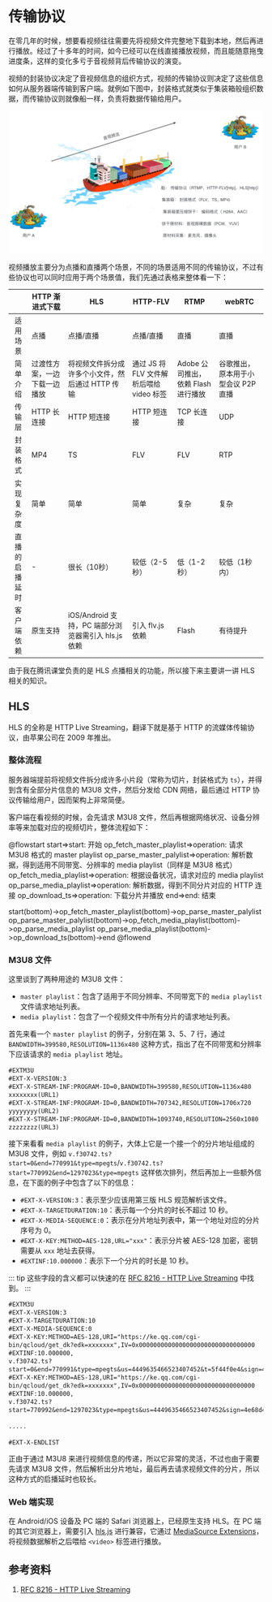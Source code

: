# 传输协议

在零几年的时候，想要看视频往往需要先将视频文件完整地下载到本地，然后再进行播放。经过了十多年的时间，如今已经可以在线直接播放视频，而且能随意拖曳进度条，这样的变化多亏于音视频背后传输协议的演变。

视频的封装协议决定了音视频信息的组织方式，视频的传输协议则决定了这些信息如何从服务器端传输到客户端。就例如下图中，封装格式就类似于集装箱般组织数据，而传输协议则就像船一样，负责将数据传输给用户。

![tranform ship](./public/transform-ship.jpg)

视频播放主要分为点播和直播两个场景，不同的场景适用不同的传输协议，不过有些协议也可以同时应用于两个场景值，我们先通过表格来整体看一下：

|                | HTTP 渐进式下载              | HLS                                                 | HTTP-FLV                                 | RTMP                                | webRTC                              |
| :------------: | ---------------------------- | --------------------------------------------------- | ---------------------------------------- | ----------------------------------- | ----------------------------------- |
|    适用场景    | 点播                         | 点播/直播                                           | 点播/直播                                | 直播                                | 直播                                |
|    简单介绍    | 过渡性方案，一边下载一边播放 | 将视频文件拆分成许多个小文件，然后通过 HTTP 传输    | 通过 JS 将 FLV 文件解析后喂给 video 标签 | Adobe 公司推出，依赖 Flash 进行播放 | 谷歌推出，原本用于小型会议 P2P 直播 |
|     传输层     | HTTP 长连接                  | HTTP 短连接                                         | HTTP 短连接                              | TCP 长连接                          | UDP                                 |
|    封装格式    | MP4                          | TS                                                  | FLV                                      | FLV                                 | RTP                                 |
|   实现复杂度   | 简单                         | 简单                                                | 简单                                     | 复杂                                | 复杂                                |
| 直播的启播延时 | -                            | 很长（10秒）                                        | 较低（2-5秒）                            | 低（1-2秒）                         | 较低（1秒内）                       |
|   客户端依赖   | 原生支持                     | iOS/Android 支持，PC 端部分浏览器需引入 hls.js 依赖 | 引入 flv.js 依赖                         | Flash                               | 有待提升                            |

由于我在腾讯课堂负责的是 HLS 点播相关的功能，所以接下来主要讲一讲 HLS 相关的知识。




## HLS

HLS 的全称是 HTTP Live Streaming，翻译下就是基于 HTTP 的流媒体传输协议，由苹果公司在 2009 年推出。

### 整体流程

服务器端提前将视频文件拆分成许多小片段（常称为切片，封装格式为 `ts`），并得到含有全部分片信息的 M3U8 文件，然后分发给 CDN 网络，最后通过 HTTP 协议传输给用户，因而架构上非常简便。

客户端在看视频的时候，会先请求 M3U8 文件，然后再根据网络状况、设备分辨率等来加载对应的视频切片，整体流程如下：

@flowstart
start=>start: 开始
op_fetch_master_playlist=>operation: 请求 M3U8 格式的 master playlist
op_parse_master_palylist=>operation: 解析数据，得到适用不同带宽、分辨率的 media playlist（同样是 M3U8 格式）
op_fetch_media_playlist=>operation: 根据设备状况，请求对应的 media playlist
op_parse_media_playlist=>operation: 解析数据，得到不同分片对应的 HTTP 连接
op_download_ts=>operation: 下载分片并播放
end=>end: 结束

start(bottom)->op_fetch_master_playlist(bottom)->op_parse_master_palylist
op_parse_master_palylist(bottom)->op_fetch_media_playlist(bottom)->op_parse_media_playlist
op_parse_media_playlist(bottom)->op_download_ts(bottom)->end
@flowend



### M3U8 文件

这里谈到了两种用途的 M3U8 文件：

- `master playlist`：包含了适用于不同分辨率、不同带宽下的 `media playlist` 文件请求地址列表。
- `media playlist`：包含了一个视频文件中所有分片的请求地址列表。

首先来看一个 `master playlist` 的例子，分别在第 3、5、7 行，通过 `BANDWIDTH=399580,RESOLUTION=1136x480` 这种方式，指出了在不同带宽和分辨率下应该请求的 `media playlist` 地址。

``` text{3,5,7}
#EXTM3U
#EXT-X-VERSION:3
#EXT-X-STREAM-INF:PROGRAM-ID=0,BANDWIDTH=399580,RESOLUTION=1136x480
xxxxxxxx(URL1)
#EXT-X-STREAM-INF:PROGRAM-ID=0,BANDWIDTH=707342,RESOLUTION=1706x720
yyyyyyyy(URL2)
#EXT-X-STREAM-INF:PROGRAM-ID=0,BANDWIDTH=1093740,RESOLUTION=2560x1080
zzzzzzzz(URL3)
```

接下来看看 `media playlist` 的例子，大体上它是一个接一个的分片地址组成的 M3U8 文件，例如 `v.f30742.ts?start=0&end=770991&type=mpegts`/`v.f30742.ts?start=770992&end=1297023&type=mpegts` 这样依次排列，然后再加上一些额外信息，在下面的例子中包含了以下的信息：

- `#EXT-X-VERSION:3`：表示至少应该用第三版 HLS 规范解析该文件。
- `#EXT-X-TARGETDURATION:10`：表示每一个分片的时长不超过 10 秒。
- `#EXT-X-MEDIA-SEQUENCE:0`：表示在分片地址列表中，第一个地址对应的分片序号为 0。
- `#EXT-X-KEY:METHOD=AES-128,URL="xxx"`：表示分片被 AES-128 加密，密钥需要从 `xxx` 地址去获得。
- `#EXTINF:10.000000`：表示下一个分片的时长是 10 秒。

::: tip
这些字段的含义都可以快速的在 [RFC 8216 - HTTP Live Streaming](https://tools.ietf.org/html/rfc8216#section-4.3.2.1) 中找到。
:::

``` text
#EXTM3U
#EXT-X-VERSION:3
#EXT-X-TARGETDURATION:10
#EXT-X-MEDIA-SEQUENCE:0
#EXT-X-KEY:METHOD=AES-128,URI="https://ke.qq.com/cgi-bin/qcloud/get_dk?edk=xxxxxxx",IV=0x00000000000000000000000000000000
#EXTINF:10.000000,
v.f30742.ts?start=0&end=770991&type=mpegts&us=4449635466523407452&t=5f44f0e4&sign=4e68d431d681968c833cb8a21c86c67f
#EXT-X-KEY:METHOD=AES-128,URI="https://ke.qq.com/cgi-bin/qcloud/get_dk?edk=xxxxxxx",IV=0x00000000000000000000000000000000
#EXTINF:10.000000,
v.f30742.ts?start=770992&end=1297023&type=mpegts&us=4449635466523407452&sign=4e68d431d681968c833cb8a21c86c67f&t=5f44f0e4

.....

#EXT-X-ENDLIST
```

正由于通过 M3U8 来进行视频信息的传递，所以它非常的灵活，不过也由于需要先请求 M3U8 文件，然后解析出分片地址，最后再去请求视频文件的分片，所以这种方式的启播延时也较长。



### Web 端实现

在 Android/iOS 设备及 PC 端的 Safari 浏览器上，已经原生支持 HLS。在 PC 端的其它浏览器上，需要引入 [hls.js](https://github.com/video-dev/hls.js/) 进行兼容，它通过 [MediaSource Extensions](https://w3c.github.io/media-source/)，将视频数据解析之后喂给 `<video>` 标签进行播放。

## 参考资料

1. [RFC 8216 - HTTP Live Streaming](https://tools.ietf.org/html/rfc8216#section-4.3.2.1)